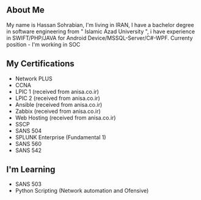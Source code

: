 ## About Me
My name is Hassan Sohrabian, I'm living in IRAN, I have a bachelor degree in software engineering from " Islamic Azad University ", i have experience in SWIFT/PHP/JAVA for Android Device/MSSQL-Server/C#-WPF.
Currenty position - I'm working in SOC

## My Certifications 
- Network PLUS
- CCNA
- LPIC 1       (received from anisa.co.ir)
- LPIC 2       (received from anisa.co.ir)
- Ansible      (received from anisa.co.ir)
- Zabbix       (received from anisa.co.ir)
- Web Hosting  (received from anisa.co.ir)
- SSCP
- SANS 504
- SPLUNK Enterprise (Fundamental 1)
- SANS 560
- SANS 542

## I'm Learning
- SANS 503
- Python Scripting (Network automation and Ofensive)

<!---
Sohrabian/Sohrabian is a ✨ special ✨ repository because its `README.md` (this file) appears on your GitHub profile.
You can click the Preview link to take a look at your changes.
--->
